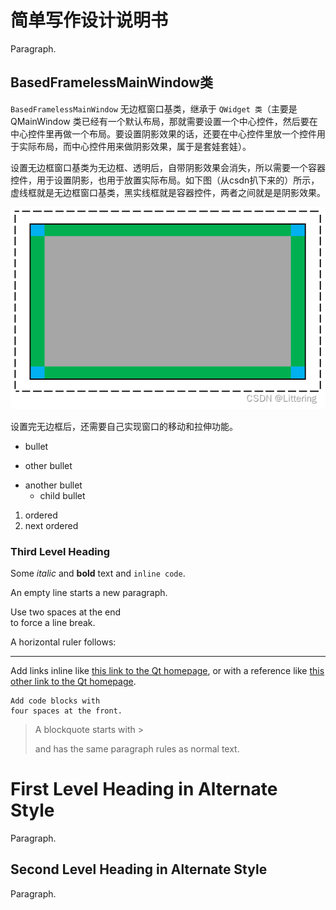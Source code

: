 # 简单写作设计说明书

Paragraph.

## BasedFramelessMainWindow类

`BasedFramelessMainWindow` 无边框窗口基类，继承于 `QWidget 类`（主要是 QMainWindow 类已经有一个默认布局，那就需要设置一个中心控件，然后要在中心控件里再做一个布局。要设置阴影效果的话，还要在中心控件里放一个控件用于实际布局，而中心控件用来做阴影效果，属于是套娃套娃）。

设置无边框窗口基类为无边框、透明后，自带阴影效果会消失，所以需要一个容器控件，用于设置阴影，也用于放置实际布局。如下图（从csdn扒下来的）所示，虚线框就是无边框窗口基类，黑实线框就是容器控件，两者之间就是是阴影效果。

![](./resource/image_DesignSpecification/DM_20240415203439_001.png)

设置完无边框后，还需要自己实现窗口的移动和拉伸功能。

- bullet
+ other bullet
* another bullet
    * child bullet

1. ordered
2. next ordered

### Third Level Heading

Some *italic* and **bold** text and `inline code`.

An empty line starts a new paragraph.

Use two spaces at the end  
to force a line break.

A horizontal ruler follows:

---

Add links inline like [this link to the Qt homepage](https://www.qt.io),
or with a reference like [this other link to the Qt homepage][1].

    Add code blocks with
    four spaces at the front.

> A blockquote
> starts with >
>
> and has the same paragraph rules as normal text.

First Level Heading in Alternate Style
======================================

Paragraph.

Second Level Heading in Alternate Style
---------------------------------------

Paragraph.

[1]: https://www.qt.io
